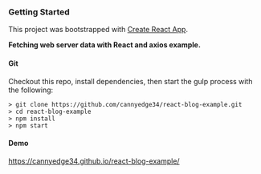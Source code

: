 ### Getting Started

This project was bootstrapped with [Create React App](https://github.com/facebookincubator/create-react-app).

**Fetching web server data with React and axios example.**

#### Git

Checkout this repo, install dependencies, then start the gulp process with the following:

```
> git clone https://github.com/cannyedge34/react-blog-example.git
> cd react-blog-example
> npm install
> npm start
```

#### Demo

https://cannyedge34.github.io/react-blog-example/
